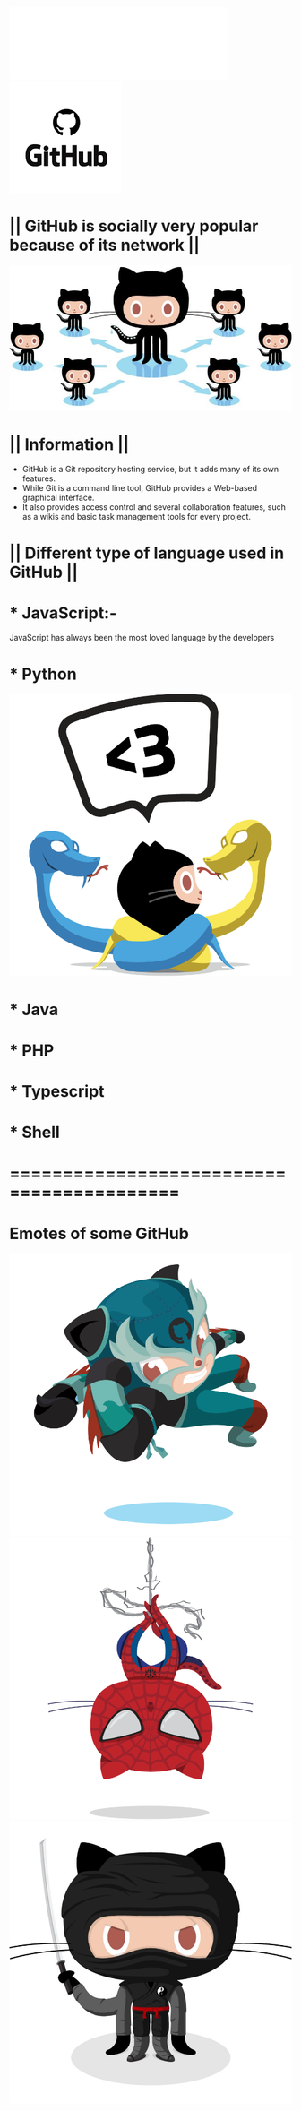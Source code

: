 ![](About/Images/logo.png) ![](About/Images/logo2.png)

#  || GitHub is socially very popular because of its network ||
![](About/Images/socialite.jpg)
#  || Information ||
* GitHub is a Git repository hosting service, but it adds many of its own features.
* While Git is a command line tool, GitHub provides a Web-based graphical interface. 
* It also provides access control and several collaboration features, such as a wikis and basic task management tools for every project.

# || Different type of language used in GitHub ||
# * JavaScript:-
   JavaScript has always been the most loved language by the developers
# * Python
![](About/Images/pythocat.png)
# * Java
# * PHP
# * Typescript
# * Shell

#  ==========================================
# Emotes of some GitHub 
![](About/Images/luchadortocat.png)![](About/Images/spidertocat.png)![](About/Images/dojocat.jpg)

